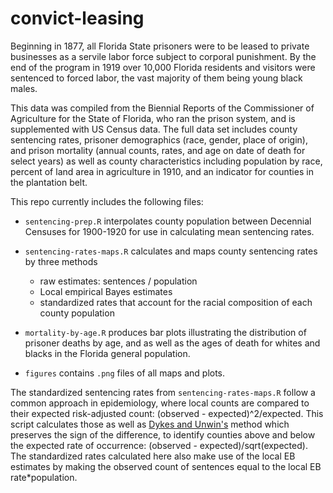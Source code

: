 # convict-leasing

Beginning in 1877, all Florida State prisoners were to be leased to private businesses as a servile labor force subject to corporal punishment. By the end of the program in 1919 over 10,000 Florida residents and visitors were sentenced to forced labor, the vast majority of them being young black males. 

This data was compiled from the Biennial Reports of the Commissioner of Agriculture for the State of Florida, who ran the prison system, and is supplemented with US Census data. The full data set includes county sentencing rates, prisoner demographics (race, gender, place of origin), and prison mortality (annual counts, rates, and age on date of death for select years) as well as county characteristics including population by race, percent of land area in agriculture in 1910, and an indicator for counties in the plantation belt.

This repo currently includes the following files:

  - `sentencing-prep.R` interpolates county population between Decennial Censuses for 1900-1920 for use in calculating mean sentencing rates.

  - `sentencing-rates-maps.R` calculates and maps county sentencing rates by three methods
      - raw estimates: sentences / population
      - Local empirical Bayes estimates
      - standardized rates that account for the racial composition of each county population 
      
  - `mortality-by-age.R` produces bar plots illustrating the distribution of prisoner deaths by age, and as well as the ages of death for whites and blacks in the Florida general population.
      
  - `figures` contains `.png` files of all maps and plots.
 
 The standardized sentencing rates from `sentencing-rates-maps.R` follow a common approach in epidemiology, where local counts are compared to their expected risk-adjusted count: (observed - expected)^2/expected. This script calculates those as well as [Dykes and Unwin's](http://www.agocg.ac.uk/reports/visual/casestud/dykes/dykes.pdf "Maps of the Census: a rough guide") method which preserves the sign of the difference, to identify counties above and below the expected rate of occurrence: (observed - expected)/sqrt(expected). 
The standardized rates calculated here also make use of the local EB estimates by making the observed count of sentences equal to the local EB rate*population. 

